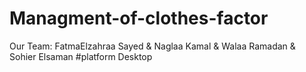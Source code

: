 # Managment-of-clothes-factor
Our Team: FatmaElzahraa Sayed & Naglaa Kamal & Walaa Ramadan & Sohier Elsaman
#platform
Desktop
